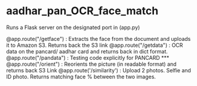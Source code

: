# aadhar_pan_OCR_face_match

Runs a Flask server on the designated port in (app.py)

@app.route("/getface")    : Extracts the face from the document and uploads it to Amazon S3. Returns back the S3 link
@app.route("/getdata")    : OCR data on the pancard/ aadhar card and returns back in dict format.
@app.route("/pandata")    : Testing code explicitly for PANCARD ***
@app.route("/orient")     : Reorients the picture (in readable format) and returns back S3 Link
@app.route('/similarity') : Upload 2 photos. Selfie and ID photo. Returns matching face % between the two images.
